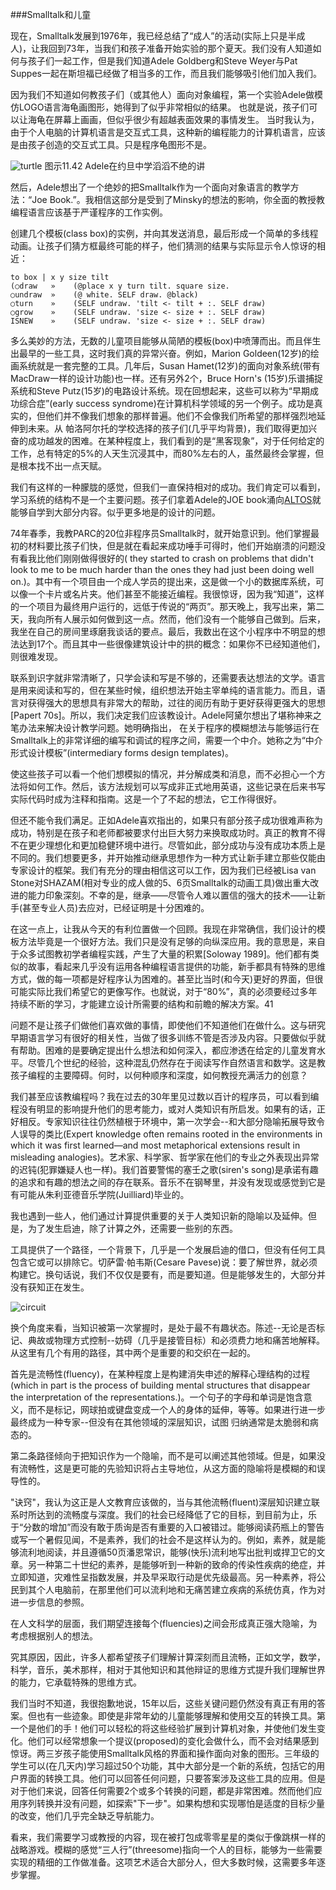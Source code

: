 ###Smalltalk和儿童

现在，Smalltalk发展到1976年，我已经总结了“成人”的活动(实际上只是半成人)，让我回到73年，当我们和孩子准备开始实验的那个夏天。我们没有人知道如何与孩子们一起工作，但是我们知道Adele Goldberg和Steve Weyer与Pat Suppes一起在斯坦福已经做了相当多的工作，而且我们能够吸引他们加入我们。

因为我们不知道如何教孩子们（或其他人）面向对象编程，第一个实验Adele做模仿LOGO语言海龟画图形，她得到了似乎非常相似的结果。
也就是说，孩子们可以让海龟在屏幕上画画，但似乎很少有超越表面效果的事情发生。
当时我认为，由于个人电脑的计算机语言是交互式工具，这种新的编程能力的计算机语言，应该是由孩子创造的交互式工具。只是程序龟图形不是。

![turtle](https://raw.githubusercontent.com/steam-maker/EarlyHistoryOfSmalltalk/master/Images/turtle.png)
图示11.42 Adele在约旦中学滔滔不绝的讲

然后，Adele想出了一个绝妙的把Smalltalk作为一个面向对象语言的教学方法：“Joe Book.”。我相信这部分是受到了Minsky的想法的影响，你全面的教授教编程语言应该基于严谨程序的工作实例。

创建几个模板(class box)的实例，并向其发送消息，最后形成一个简单的多线程动画。让孩子们猜方框最终可能的样子，他们猜测的结果与实际显示令人惊讶的相近：

```
to box | x y size tilt
(○draw   »    (@place x y turn tilt. square size.
○undraw  »    (@ white. SELF draw. @black)
○turn    »    (SELF undraw. 'tilt <- tilt + :. SELF draw)
○grow    »    (SELF undraw. 'size <- size + :. SELF draw)
ISNEW    »    (SELF undraw. 'size <- size + :. SELF draw)
```
  
多么美妙的方法，无数的儿童项目能够从简陋的模板(box)中喷薄而出。而且伴生出最早的一些工具，这时我们真的异常兴奋。例如，Marion Goldeen(12岁)的绘画系统就是一套完整的工具。几年后，Susan Hamet(12岁)的面向对象系统(带有MacDraw一样的设计功能)也一样。还有另外2个，Bruce Horn's (15岁)乐谱捕捉系统和Steve Putz(15岁)的电路设计系统。现在回想起来，这些可以称为“早期成功综合症”(early success syndrome)在计算机科学领域的另一个例子。成功是真实的，但他们并不像我们想象的那样普遍。他们不会像我们所希望的那样强烈地延伸到未来。从 帕洛阿尔托的学校选择的孩子们(几乎平均背景)，我们取得更加兴奋的成功越发的困难。在某种程度上，我们看到的是“黑客现象”，对于任何给定的工作，总有特定的5%的人天生沉浸其中，而80%左右的人，虽然最终会掌握，但是根本找不出一点天赋。  
  
我们有这样的一种朦胧的感觉，但我们一直保持相对的成功。我们肯定可以看到，学习系统的结构不是一个主要问题。孩子们拿着Adele的JOE book涌向[ALTOS](https://en.wikipedia.org/wiki/Altos_Computer_Systems)就能够自学到大部分内容。似乎更多地是的设计的问题。  
  
74年春季，我教PARC的20位非程序员Smalltalk时，就开始意识到。他们掌握最初的材料要比孩子们快，但是就在看起来成功唾手可得时，他们开始崩溃的问题没有看我比他们刚刚做得很好的( they started to crash on problems that didn't look to me to be much harder than the ones they had just been doing well on.)。其中有一个项目由一个成人学员的提出来，这是做一个小的数据库系统，可以像一个卡片或名片夹。他们甚至不能接近编程。我很惊讶，因为我“知道”，这样的一个项目为最终用户运行的，远低于传说的“两页”。那天晚上，我写出来，第二天，我向所有人展示如何做到这一点。然而，他们没有一个能够自己做到。后来，我坐在自己的房间里琢磨我谈话的要点。最后，我数出在这个小程序中不明显的想法达到17个。而且其中一些很像建筑设计中的拱的概念：如果你不已经知道他们，则很难发现。  
  
联系到识字就非常清晰了，只学会读和写是不够的，还需要表达想法的文学。语言是用来阅读和写的，但在某些时候，组织想法开始主宰单纯的语言能力。而且，语言对获得强大的思想具有非常大的帮助，过往的阅历有助于更好获得更强大的思想[Papert 70s]。所以，我们决定我们应该教设计。Adele阿黛尔想出了堪称神来之笔办法来解决设计教学问题。她明确指出，
在关于程序的模糊想法与能够运行在Smalltalk上的非常详细的编写和调试的程序之间，需要一个中介。她称之为“中介形式设计模板”(intermediary forms design templates)。  
  
使这些孩子可以看一个他们想模拟的情况，并分解成类和消息，而不必担心一个方法将如何工作。然后，该方法规划可以写成非正式地用英语，这些记录在后来书写实际代码时成为注释和指南。这是一个了不起的想法，它工作得很好。  
  
但还不能令我们满足。正如Adele喜欢指出的，如果只有部分孩子成功很难声称为成功，特别是在孩子和老师都被要求付出巨大努力来换取成功时。真正的教育不得不在更少理想化和更加稳健环境中进行。尽管如此，部分成功与没有成功本质上是不同的。我们想要更多，并开始推动继承思想作为一种方式让新手建立那些仅能由专家设计的框架。我们有充分的理由相信这可以工作，因为我们已经被Lisa van Stone对SHAZAM(相对专业的成人做的5、6页Smalltalk的动画工具)做出重大改进的能力印象深刻。不幸的是，继承——尽管令人难以置信的强大的技术——让新手(甚至专业人员)去应对，已经证明是十分困难的。   
  
在这一点上，让我从今天的有利位置做一个回顾。我现在非常确信，我们设计的模板方法毕竟是一个很好方法。我们只是没有足够的向纵深应用。我的意思是，来自于众多试图教初学者编程实践，产生了大量的积累[Soloway 1989]。他们都有类似的故事，看起来几乎没有运用各种编程语言提供的功能，新手都具有特殊的思维方式，做的每一项都是好程序认为困难的。甚至比当时(和今天)更好的界面，但很可能实际比我们希望它的更像写作。也就说，对于“80%”，真的必须要经过多年持续不断的学习，才能建立设计所需要的结构和前瞻的解决方案。41     
  
问题不是让孩子们做他们喜欢做的事情，即使他们不知道他们在做什么。这与研究早期语言学习有很好的相关性，当做了很多训练不管是否涉及内容。只要做似乎就有帮助。困难的是要确定提出什么想法和如何深入，都应渗透在给定的儿童发育水平。尽管几个世纪的经验，这种混乱仍然存在于阅读写作自然语言和数学。这是教孩子编程的主要障碍。何时，以何种顺序和深度，如何教授充满活力的创意？   

我们甚至应该教编程吗？我在过去的30年里见过数以百计的程序员，可以看到编程没有明显的影响提升他们的思考能力，或对人类知识有所启发。如果有的话，正好相反。专家知识往往仍然植根于环境中，第一次学会--和大部分隐喻拓展导致令人误导的类比(Expert knowledge often remains rooted in the environments in which it was first learned—and most metaphorical extensions result in misleading analogies)。艺术家、科学家、哲学家在他们的专业之外表现出异常的迟钝(犯罪嫌疑人也一样)。我们首要警惕的塞壬之歌(siren's song)是承诺有趣的追求和有趣的想法之间的存在联系。音乐不在钢琴里，并没有发现或感觉到它是有可能从朱利亚德音乐学院(Juilliard)毕业的。  
  
我也遇到一些人，他们通过计算提供重要的关于人类知识新的隐喻以及延伸。但是，为了发生启迪，除了计算之外，还需要一些别的东西。  

工具提供了一个路径，一个背景下，几乎是一个发展启迪的借口，但没有任何工具包含它或可以排除它。切萨雷·帕韦斯(Cesare Pavese)说：要了解世界，就必须构建它。换句话说，我们不仅仅是要有，而是要知道。但是能够发生的，大部分并没有获知正在发生。  

![circuit](https://raw.githubusercontent.com/steam-maker/EarlyHistoryOfSmalltalk/master/Images/circuit.png)

换个角度来看，当知识被第一次掌握时，是处于最不有趣状态。陈述--无论是否标记、典故或物理方式控制--妨碍（几乎是接管目标）和必须费力地和痛苦地解释。从这里有几个有用的路径，其中两个是重要的和交织在一起的。   

首先是流畅性(fluency)，在某种程度上是构建消失申述的解释心理结构的过程(which in part is the process of building mental structures that disappear the interpretation of the representations.)。一个句子的字母和单词是饱含意义，而不是标记，网球拍或键盘变成一个人的身体的延伸，等等。如果进行进一步最终成为一种专家--但没有在其他领域的深层知识，试图
归纳通常是太脆弱和病态的。       

第二条路径倾向于把知识作为一个隐喻，而不是可以阐述其他领域。但是，如果没有流畅性，这是更可能的先验知识将占主导地位，从这方面的隐喻将是模糊的和误导性的。  
  
"诀窍"，我认为这正是人文教育应该做的，当与其他流畅(fluent)深层知识建立联系时所达到的流畅度与深度。我们的社会已经降低了它的目标，到目前为止，乐于“分数的增加”而没有敢于质询是否有重要的入口被错过。能够阅读药瓶上的警告或写一个暑假见闻，不是素养，我们的社会不是这样认为的。例如，素养，就是能够流利地阅读，并且遵循50页潘恩常识，能够(快乐)流利地写出批判或捍卫它的文章。另一种第二十世纪的素养，是能够听到一种新的致命的传染性疾病的绝症，并立即知道，灾难性呈指数发展，并及早采取行动是优先级最高。另一种素养，将公民到其个人电脑前，在那里他们可以流利地和无痛苦建立疾病的系统仿真，作为对进一步信息的参照。  

在人文科学的层面，我们期望连接每个(fluencies)之间会形成真正强大隐喻，为考虑根据别人的想法。   
 
究其原因，因此，许多人都希望孩子们理解计算深刻而且流畅，正如文学，数学，科学，音乐，美术那样，相对于其他知识和其他辩证的思维方式提升我们理解世界的能力，它承载特殊的思维方式。


我们当时不知道，我很抱歉地说，15年以后，这些关键问题仍然没有真正有用的答案。但也有一些迹象。即使是非常年幼的儿童能够理解和使用交互的转换工具。第一个是他们的手！他们可以轻松的将这些经验扩展到计算机对象，并使他们发生变化。他们可以经常想象一个提议(proposed)的变化会做什么，而不会对结果感到惊讶。两三岁孩子能使用Smalltalk风格的界面和操作面向对象的图形。三年级的学生可以(在几天内)学习超过50个功能，其中大部分是一个新的系统，包括它的用户界面的转换工具。他们可以回答任何问题，只要答案涉及这些工具的应用。但是对于他们来说，回答任何需要2个或多个转换的问题，都是非常困难。然而他们应用序列转换并没有问题，如探索"下一步"。如果构想和实现哪怕是适度的目标少量的改变，他们几乎完全缺乏导航能力。      
  
看来，我们需要学习或教授的内容，现在被打包成零零星星的类似于像跳棋一样的战略游戏。模糊的感觉“三人行”(threesome)指向一个人的目标，能够为一些需要实现的精细的工作做准备。这项艺术适合大部分人，但大多数时候，这需要多年逐步掌握。   
